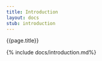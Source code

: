 ```yaml
---
title: Introduction
layout: docs 
stub: introduction
---
```

{{page.title}}

{% include docs/introduction.md%}
